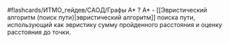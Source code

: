 #flashcards/ИТМО_гейдев/САОД/Графы
A*
?
A* - [[Эвристический алгоритм (поиск пути)|эвристический алгоритм]] поиска пути, использующий как эвристику сумму пройденного расстояния и оценку расстояния до точки.
